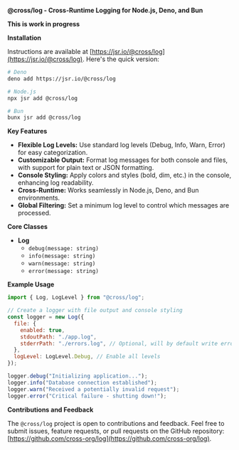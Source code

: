 **@cross/log - Cross-Runtime Logging for Node.js, Deno, and Bun**

**This is work in progress**

**Installation**

Instructions are available at
[https://jsr.io/@cross/log](https://jsr.io/@cross/log). Here's the quick
version:

```bash
# Deno
deno add https://jsr.io/@cross/log

# Node.js
npx jsr add @cross/log

# Bun
bunx jsr add @cross/log
```

**Key Features**

- **Flexible Log Levels:** Use standard log levels (Debug, Info, Warn, Error)
  for easy categorization.
- **Customizable Output:** Format log messages for both console and files, with
  support for plain text or JSON formatting.
- **Console Styling:** Apply colors and styles (bold, dim, etc.) in the console,
  enhancing log readability.
- **Cross-Runtime:** Works seamlessly in Node.js, Deno, and Bun environments.
- **Global Filtering:** Set a minimum log level to control which messages are
  processed.

**Core Classes**

- **Log**
  - `debug(message: string)`
  - `info(message: string)`
  - `warn(message: string)`
  - `error(message: string)`

**Example Usage**

```javascript
import { Log, LogLevel } from "@cross/log";

// Create a logger with file output and console styling
const logger = new Log({
  file: {
    enabled: true,
    stdoutPath: "./app.log",
    stderrPath: "./errors.log", // Optional, will by default write errors to stdoutPath
  },
  logLevel: LogLevel.Debug, // Enable all levels
});

logger.debug("Initializing application...");
logger.info("Database connection established");
logger.warn("Received a potentially invalid request");
logger.error("Critical failure - shutting down!");
```

**Contributions and Feedback**

The `@cross/log` project is open to contributions and feedback. Feel free to
submit issues, feature requests, or pull requests on the GitHub repository:
[https://github.com/cross-org/log](https://github.com/cross-org/log).

